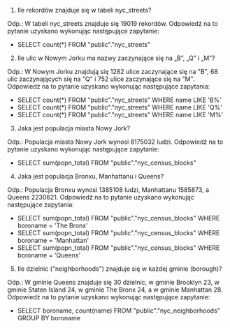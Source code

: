 1. Ile rekordów znajduje się w tabeli nyc_streets?

  Odp.: W tabeli nyc_streets znajduje się 19019 rekordów.
Odpowiedź na to pytanie uzyskano wykonując następujące zapytanie:

- SELECT count(*) FROM "public"."nyc_streets"

2. Ile ulic w Nowym Jorku ma nazwy zaczynające się na „B”, „Q” i „M”?

  Odp.: W Nowym Jorku znajdują się 1282 ulice zaczynające się na "B", 68 ulic zaczynających się na "Q" i 752 ulice zaczynające się na "M".
Odpowiedź na to pytanie uzyskano wykonując następujące zapytania:

- SELECT count(*) FROM "public"."nyc_streets" WHERE name LIKE 'B%'
- SELECT count(*) FROM "public"."nyc_streets" WHERE name LIKE 'Q%'
- SELECT count(*) FROM "public"."nyc_streets" WHERE name LIKE 'M%'

3. Jaka jest populacja miasta Nowy Jork?

  Odp.: Populacja miasta Nowy Jork wynosi 8175032 ludzi.
Odpowiedź na to pytanie uzyskano wykonując następujące zapytanie:

- SELECT sum(popn_total) FROM "public"."nyc_census_blocks"

4. Jaka jest populacja Bronxu, Manhattanu i Queens?

  Odp.: Populacja Bronxu wynosi 1385108 ludzi, Manhattanu 1585873, a Queens 2230621.
Odpowiedź na to pytanie uzyskano wykonując następujące zapytania:

- SELECT sum(popn_total) FROM "public"."nyc_census_blocks" WHERE boroname = 'The Bronx'
- SELECT sum(popn_total) FROM "public"."nyc_census_blocks" WHERE boroname = 'Manhattan'
- SELECT sum(popn_total) FROM "public"."nyc_census_blocks" WHERE boroname = 'Queens'

5. Ile dzielnic ("neighborhoods") znajduje się w każdej gminie (borough)?

  Odp.: W gminie Queens znajduje się 30 dzielnic, w gminie Brooklyn 23, w gminie Staten Island 24, w gminie The Bronx 24, a w gminie Manhattan 28.
Odpowiedź na to pytanie uzyskano wykonując następujące zapytanie:

- SELECT boroname, count(name) FROM "public"."nyc_neighborhoods" GROUP BY boroname
